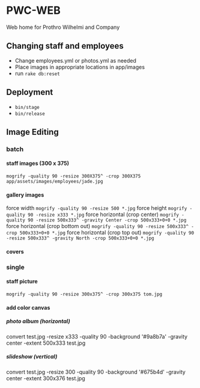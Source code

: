 # PWC-WEB

Web home for Prothro Wilhelmi and Company

## Changing staff and employees

* Change employees.yml or photos.yml as needed
* Place images in appropriate locations in app/images
* run `rake db:reset`

## Deployment

* `bin/stage`
* `bin/release`

## Image Editing

### batch
#### staff images (300 x 375)
`mogrify -quality 90 -resize 300X375^ -crop 300X375 app/assets/images/employees/jade.jpg`

#### gallery images
force width
`mogrify -quality 90 -resize 500 *.jpg`
force height
`mogrify -quality 90 -resize x333 *.jpg`
force horizontal (crop center)
`mogrify -quality 90 -resize 500x333^ -gravity Center -crop 500x333+0+0 *.jpg`
force horizontal (crop bottom out)
`mogrify -quality 90 -resize 500x333^ -crop 500x333+0+0 *.jpg`
force horizontal (crop top out)
`mogrify -quality 90 -resize 500x333^ -gravity North -crop 500x333+0+0 *.jpg`

#### covers


### single

#### staff picture
`mogrify -quality 90 -resize 300x375^ -crop 300x375 tom.jpg`

#### add color canvas

##### photo album (horizontal)
convert test.jpg -resize x333 -quality 90 -background '#9a8b7a' -gravity center -extent 500x333 test.jpg

##### slideshow (vertical)
convert test.jpg -resize 300 -quality 90 -background '#675b4d' -gravity center -extent 300x376 test.jpg
